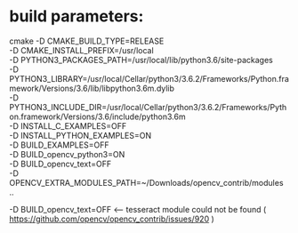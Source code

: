 # build parameters:

cmake -D CMAKE_BUILD_TYPE=RELEASE \
    -D CMAKE_INSTALL_PREFIX=/usr/local \
    -D PYTHON3_PACKAGES_PATH=/usr/local/lib/python3.6/site-packages \
    -D PYTHON3_LIBRARY=/usr/local/Cellar/python3/3.6.2/Frameworks/Python.framework/Versions/3.6/lib/libpython3.6m.dylib \
    -D PYTHON3_INCLUDE_DIR=/usr/local/Cellar/python3/3.6.2/Frameworks/Python.framework/Versions/3.6/include/python3.6m \
    -D INSTALL_C_EXAMPLES=OFF \
    -D INSTALL_PYTHON_EXAMPLES=ON \
    -D BUILD_EXAMPLES=OFF \
    -D BUILD_opencv_python3=ON \
    -D BUILD_opencv_text=OFF \
    -D OPENCV_EXTRA_MODULES_PATH=~/Downloads/opencv_contrib/modules ..


-D BUILD_opencv_text=OFF <-- tesseract module could not be found ( https://github.com/opencv/opencv_contrib/issues/920 )